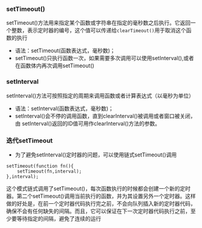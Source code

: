 ### setTimeout()
setTimeout()方法用来指定某个函数或字符串在指定的毫秒数之后执行。它返回一个整数，表示定时器的编号，这个值可以传递给`clearTimeout()`用于取消这个函数的执行  
* 语法：setTimeout(函数表达式，毫秒数)；  
* setTimeout()只执行函数一次，如果需要多次调用可以使用setInterval(),或者在函数体内再次调用setTimeout()

### setInterval
setInterval()方法可按照指定的周期来调用函数或者计算表达式（以毫秒为单位）  
* 语法：setInterval(函数表达式，毫秒数)；  
* setInterval()会不停的调用函数，直到clearInterval()被调用或者窗口被关闭，由 setInterval()返回的ID值可用作clearInterval()方法的参数。


### 迭代setTimeout

* 为了避免setInterval()定时器的问题，可以使用链式setTimeout()调用
```
setTimeout(function fn(){
    setTimeout(fn,interval);
},interval);
```
这个模式链式调用了setTimeout()，每次函数执行的时候都会创建一个新的定时器。第二个setTimeout()调用当前执行的函数，并为其设置另外一个定时器。这样做的好处是，在前一个定时器代码执行完之前，不会向队列插入新的定时器代码，确保不会有任何缺失的间隔。而且，它可以保证在下一次定时器代码执行之前，至少要等待指定的间隔，避免了连续的运行